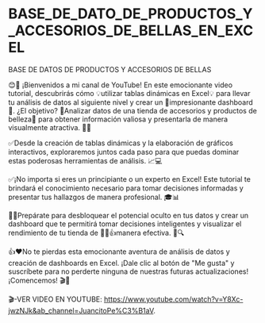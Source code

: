 # BASE_DE_DATO_DE_PRODUCTOS_Y_ACCESORIOS_DE_BELLAS_EN_EXCEL
BASE DE DATOS DE PRODUCTOS Y ACCESORIOS DE BELLAS

😊🎉 ¡Bienvenidos a mi canal de YouTube! En este emocionante video tutorial, descubrirás cómo 💡utilizar tablas dinámicas en Excel💡 para llevar tu análisis de datos al siguiente nivel y crear un 🚀impresionante dashboard🚀. ¿El objetivo? 💄Analizar datos de una tienda de accesorios y productos de belleza💄 para obtener información valiosa y presentarla de manera visualmente atractiva. 💼👠

✅Desde  la creación de tablas dinámicas y la elaboración de gráficos interactivos, exploraremos juntos cada paso para que puedas dominar estas poderosas herramientas de análisis. 📈💻

✅¡No importa si eres un principiante o un experto en Excel! Este tutorial te brindará el conocimiento necesario para tomar decisiones informadas y presentar tus hallazgos de manera profesional. 🎓📊

👨‍🎓Prepárate para desbloquear el potencial oculto en tus datos y crear un dashboard que te permitirá tomar decisiones inteligentes y visualizar el rendimiento de tu tienda de 👨‍🎓👍manera efectiva. 💪🔍

👍❤No te pierdas esta emocionante aventura de análisis de datos y creación de dashboards en Excel. ¡Dale clic al botón de "Me gusta" y suscríbete para no perderte ninguna de nuestras futuras actualizaciones! ¡Comencemos! 🎬🚀

🎬-VER VIDEO EN YOUTUBE: https://www.youtube.com/watch?v=Y8Xc-jwzNJk&ab_channel=JuancitoPe%C3%B1aV.
